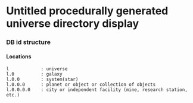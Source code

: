 # Untitled procedurally generated universe directory display

### DB id structure

#### Locations
    l            : universe
    l.0          : galaxy
    l.0.0        : system(star)
    l.0.0.0      : planet or object or collection of objects
    l.0.0.0.0    : city or independent facility (mine, research station, etc.)
